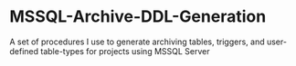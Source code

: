 # MSSQL-Archive-DDL-Generation
A set of procedures I use to generate archiving tables, triggers, and user-defined table-types for projects using MSSQL Server
